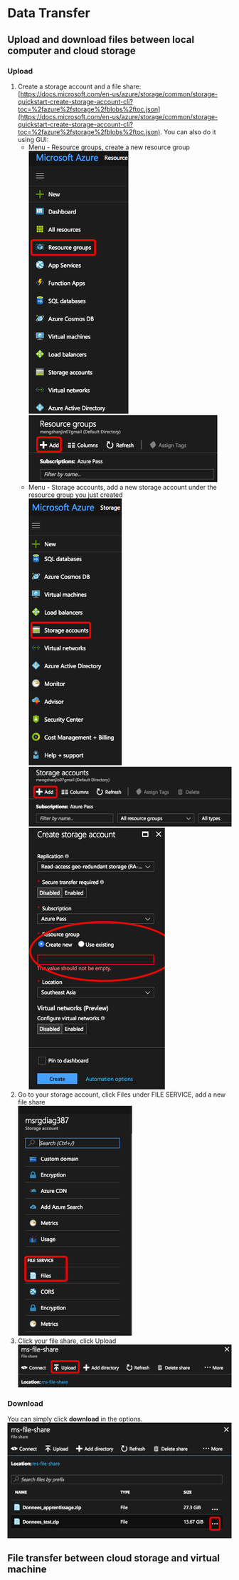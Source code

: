 # Data Transfer

## Upload and download files between local computer and cloud storage
### Upload
1. Create a storage account and a file share: [https://docs.microsoft.com/en-us/azure/storage/common/storage-quickstart-create-storage-account-cli?toc=%2fazure%2fstorage%2fblobs%2ftoc.json](https://docs.microsoft.com/en-us/azure/storage/common/storage-quickstart-create-storage-account-cli?toc=%2fazure%2fstorage%2fblobs%2ftoc.json). You can also do it using GUI:
    * Menu - Resource groups, create a new resource group    
    ![Click Resource groups](https://github.com/jinangela/azure-notes/blob/master/Snip20171228_5.png)    
    ![Create a new resource group](https://github.com/jinangela/azure-notes/blob/master/Snip20171228_6.png)
    * Menu - Storage accounts, add a new storage account under the resource group you just created    
    ![Click Storage accounts](https://github.com/jinangela/azure-notes/blob/master/Snip20171228_1.png)    
    ![Add a new storage account](https://github.com/jinangela/azure-notes/blob/master/Snip20171228_3.png)    
    ![Under your resource group](https://github.com/jinangela/azure-notes/blob/master/Snip20171228_7.png)
2. Go to your storage account, click Files under FILE SERVICE, add a new file share    
![Click Files](https://github.com/jinangela/azure-notes/blob/master/Snip20171228_8.png)    
3. Click your file share, click Upload    
![Upload](https://github.com/jinangela/azure-notes/blob/master/Snip20171228_10.png)
### Download
You can simply click **download** in the options.
![Download](https://github.com/jinangela/azure-notes/blob/master/Snip20171228_11.png)

## File transfer between cloud storage and virtual machine
